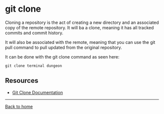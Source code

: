 # git clone

Cloning a repository is the act of creating a new directory and an associated copy of the remote repository. It will ba a clone, meaning it has all tracked commits and commit history.

It will also be associated with the remote, meaning that you can use the git pull command to pull updated from the original repository.

It can be done with the git clone command as seen here:

```
git clone terminal dungeon
```


## Resources

- [Git Clone Documentation](https://git-scm.com/docs/git-clone)

---

[Back to home](../README.md)
